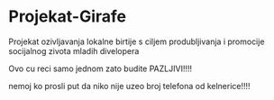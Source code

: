 # Projekat-Girafe
Projekat ozivljavanja lokalne birtije s ciljem produbljivanja i promocije socijalnog zivota mladih divelopera

Ovo cu reci samo jednom zato budite PAZLJIVI!!!!

nemoj ko prosli put da niko nije uzeo broj telefona od kelnerice!!!!
